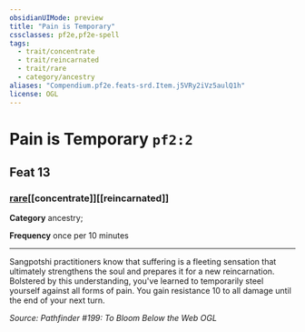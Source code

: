 ```yaml
---
obsidianUIMode: preview
title: "Pain is Temporary"
cssclasses: pf2e,pf2e-spell
tags:
  - trait/concentrate
  - trait/reincarnated
  - trait/rare
  - category/ancestry
aliases: "Compendium.pf2e.feats-srd.Item.j5VRy2iVz5aulQ1h"
license: OGL
---
```

# Pain is Temporary `pf2:2`
## Feat 13
### [rare](rare "Rare Rarity Trait")[[concentrate]][[reincarnated]]

**Category** ancestry; 




**Frequency** once per 10 minutes

* * *

Sangpotshi practitioners know that suffering is a fleeting sensation that ultimately strengthens the soul and prepares it for a new reincarnation. Bolstered by this understanding, you've learned to temporarily steel yourself against all forms of pain. You gain resistance 10 to all damage until the end of your next turn.

*Source: Pathfinder #199: To Bloom Below the Web*
*OGL*
